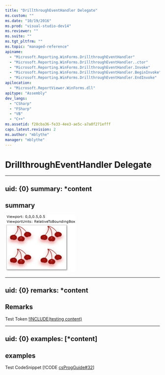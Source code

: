 ```yaml
---
title: "DrillthroughEventHandler Delegate"
ms.custom: ""
ms.date: "10/19/2016"
ms.prod: "visual-studio-dev14"
ms.reviewer: ""
ms.suite: ""
ms.tgt_pltfrm: ""
ms.topic: "managed-reference"
apiname: 
  - "Microsoft.Reporting.WinForms.DrillthroughEventHandler"
  - "Microsoft.Reporting.WinForms.DrillthroughEventHandler..ctor"
  - "Microsoft.Reporting.WinForms.DrillthroughEventHandler.Invoke"
  - "Microsoft.Reporting.WinForms.DrillthroughEventHandler.BeginInvoke"
  - "Microsoft.Reporting.WinForms.DrillthroughEventHandler.EndInvoke"
apilocation: 
  - "Microsoft.ReportViewer.WinForms.dll"
apitype: "Assembly"
dev_langs: 
  - "CSharp"
  - "FSharp"
  - "VB"
  - "C++"
ms.assetid: f28cba36-fe33-4ee3-ae5c-a7a0f271efff
caps.latest.revision: 2
ms.author: "mblythe"
manager: "mblythe"
---
```

# DrillthroughEventHandler Delegate
---  
uid: {0}
summary: *content  
--- 

## summary
![hahha](../../../Override\Microsoft.Reporting.WinForms\ServerReport\Timeout/media/0.png)

---  
uid: {0}
remarks: *content  
---  
  
## Remarks  
Test Token [!INCLUDE(testing content)](../../../Override\Microsoft.Reporting.WebForms\IReportViewerMessages3/includes/ado_whidbey_long_md.md)

---  
uid: {0}
examples: [*content]
---  
  
## examples  
Test CodeSnippet [!CODE [csProgGuide#32](../CodeSnippet/VS_Snippets_VBCSharp/csProsgGuide#32)] 